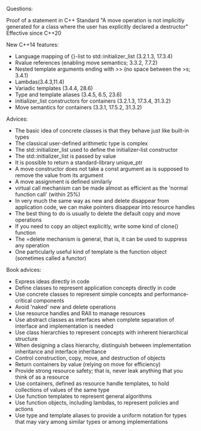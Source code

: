 Questions:

Proof of a statement in C++ Standard
"A move operation is not implicitly generated for a class where the user has explicitly declared a destructor"
Effective since C++20

New C++14 features:

* Language mapping of {}-list to std::initializer_list (3.2.1.3, 17.3.4)
* Rvalue references (enabling move semantics; 3.3.2, 7.7.2)
* Nested template arguments ending with >> (no space between the >s; 3.4.1)
* Lambdas(3.4.3,11.4)
* Variadic templates (3.4.4, 28.6)
* Type and template aliases (3.4.5, 6.5, 23.6)
* initializer_list constructors for containers (3.2.1.3, 17.3.4, 31.3.2)
* Move semantics for containers (3.3.1, 17.5.2, 31.3.2)

Advices:

* The basic idea of concrete classes is that they behave just like built-in types
* The classical user-defined arithmetic type is complex
* The std::initializer_list used to define the initializer-list constructor
* The std::initializer_list is passed by value
* It is possible to return a standard-library unique_ptr
* A move constructor does not take a const argument as is supposed to remove the value from its argument
* A move assignment is defined similarly
* virtual call mechanism can be made almost as efficient as the 'normal function call' (within 25%)
* In very much the same way as new and delete disappear from application code, we can make pointers disappear into resource handles
* The best thing to do is usually to delete the default copy and move operations
* If you need to copy an object explicitly, write some kind of clone() function
* The =delete mechanism is general, that is, it can be used to suppress any operation
* One particularly useful kind of template is the function object (sometimes called a functor)

Book advices:

* Express ideas directly in code
* Define classes to represent application concepts directly in code
* Use concrete classes to represent simple concepts and performance-critical components
* Avoid 'naked' new and delete operations
* Use resource handles and RAII to manage resources
* Use abstract classes as interfaces when complete separation of interface and implementation is needed
* Use class hierarchies to represent concepts with inherent hierarchical structure
* When designing a class hierarchy, distinguish between implementation inheritance and interface inheritance
* Control construction, copy, move, and destruction of objects
* Return containers by value (relying on move for efficiency)
* Provide strong resource safety; that is, never leak anything that you think of as a resource
* Use containers, defined as resource handle templates, to hold collections of values of the same type
* Use function templates to represent general algorithms
* Use function objects, including lambdas, to represent policies and actions
* Use type and template aliases to provide a uniform notation for types that may vary among similar types or among implementations

